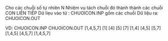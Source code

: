Cho các chuỗi số tự nhiên N
Nhiệm vụ tách chuỗi đó thành thành các chuỗi CON LIÊN TIẾP
Dữ liẹu vào từ : CHUOICON.INP gồm các chuỗi
Dữ liệu ra: CHUOICON.OUT

VD:
CHUOICON.INP        CHUOICON.OUT
[1,4,5,7]           [1]
                    [4]
                    [5]
                    [7]
                    [1,4]
                    [4,5]
                    [5,7]
                    [1,4,5]
                    [4,5,7]
                    [1,4,5,7]